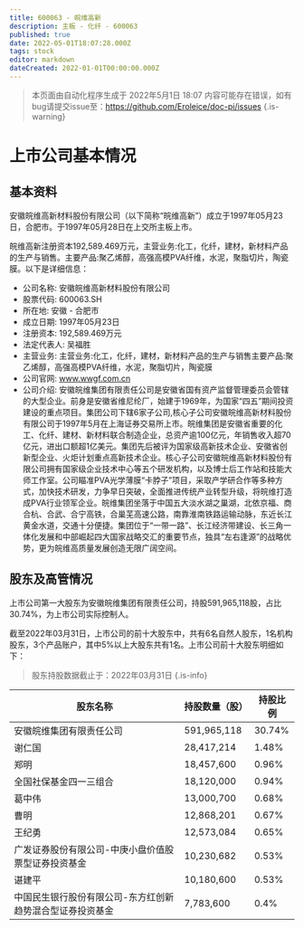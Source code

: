 ```yaml
---
title: 600063 - 皖维高新
description: 主板 - 化纤 - 600063
published: true
date: 2022-05-01T18:07:28.000Z
tags: stock
editor: markdown
dateCreated: 2022-01-01T00:00:00.000Z
---
```


> 本页面由自动化程序生成于 2022年5月1日 18:07
> 内容可能存在错误，如有bug请提交issue至：https://github.com/Eroleice/doc-pi/issues
{.is-warning}

# 上市公司基本情况

## 基本资料

安徽皖维高新材料股份有限公司（以下简称“皖维高新”）成立于1997年05月23日，合肥市。于1997年05月28日在上交所主板上市。

皖维高新注册资本192,589.469万元，主营业务:化工，化纤，建材，新材料产品的生产与销售。主要产品:聚乙烯醇，高强高模PVA纤维，水泥，聚脂切片，陶瓷膜。以下是详细信息：

- 公司名称: 安徽皖维高新材料股份有限公司
- 股票代码: 600063.SH
- 所在地: 安徽 - 合肥市
- 成立日期: 1997年05月23日
- 注册资本: 192,589.469万元
- 法定代表人: 吴福胜
- 主营业务: 主营业务:化工，化纤，建材，新材料产品的生产与销售主要产品:聚乙烯醇，高强高模PVA纤维，水泥，聚脂切片，陶瓷膜
- 公司官网: www.wwgf.com.cn
- 公司介绍: 安徽皖维集团有限责任公司是安徽省国有资产监督管理委员会管辖的大型企业。前身是安徽省维尼纶厂，始建于1969年，为国家“四五”期间投资建设的重点项目。集团公司下辖6家子公司,核心子公司安徽皖维高新材料股份有限公司于1997年5月在上海证券交易所上市。皖维集团是安徽省重要的化工、化纤、建材、新材料联合制造企业，总资产逾100亿元，年销售收入超70亿元，进出口额超1亿美元。集团先后被评为国家级高新技术企业、安徽省创新型企业、火炬计划重点高新技术企业。核心子公司安徽皖维高新材料股份有限公司拥有国家级企业技术中心等五个研发机构，以及博士后工作站和技能大师工作室。公司瞄准PVA光学薄膜“卡脖子”项目，采取产学研合作等多种方式，加快技术研发，力争早日突破，全面推进传统产业转型升级，将皖维打造成PVA行业领军企业。皖维集团坐落于中国五大淡水湖之巢湖，北依京福、商合杭、合武、合宁高铁，合巢芜高速公路，南靠淮南铁路运输动脉，东近长江黄金水道，交通十分便捷。集团位于“一带一路”、长江经济带建设、长三角一体化发展和中部崛起四大国家战略交汇的重要节点，独具“左右逢源”的战略优势，更为皖维高质量发展创造无限广阔空间。


## 股东及高管情况

上市公司第一大股东为安徽皖维集团有限责任公司，持股591,965,118股，占比30.74%，为上市公司实际控制人。

截至2022年03月31日，上市公司的前十大股东中，共有6名自然人股东，1名机构股东，3个产品账户，其中5%以上大股东共有1名。上市公司前十大股东明细如下：

> 股东持股数据截止于：2022年03月31日
{.is-info}

| 股东名称 | 持股数量（股） | 持股比例 |
| --- | --- | --- |
| 安徽皖维集团有限责任公司 | 591,965,118 | 30.74% |
| 谢仁国 | 28,417,214 | 1.48% |
| 郑明 | 18,457,600 | 0.96% |
| 全国社保基金四一三组合 | 18,120,000 | 0.94% |
| 葛中伟 | 13,000,700 | 0.68% |
| 曹明 | 12,868,201 | 0.67% |
| 王纪勇 | 12,573,084 | 0.65% |
| 广发证券股份有限公司-中庚小盘价值股票型证券投资基金 | 10,230,682 | 0.53% |
| 谌建平 | 10,180,600 | 0.53% |
| 中国民生银行股份有限公司-东方红创新趋势混合型证券投资基金 | 7,783,600 | 0.4% |




